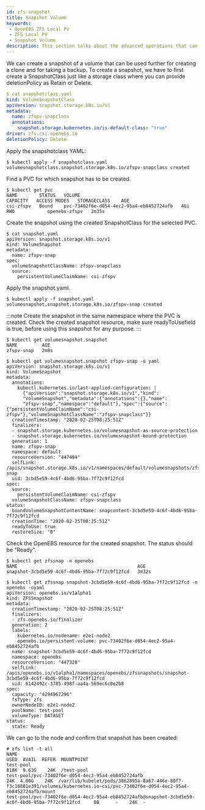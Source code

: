```yaml
---
id: zfs-snapshot
title: Snapshot Volume
keywords:
 - OpenEBS ZFS Local PV
 - ZFS Local PV
 - Snapshot Volume
description: This section talks about the advanced operations that can be performed in the OpenEBS Local Persistent Volumes (PV) backed by the ZFS Storage. 
---
```


We can create a snapshot of a volume that can be used further for creating a clone and for taking a backup. To create a snapshot, we have to first create a SnapshotClass just like a storage class where you can provide deletionPolicy as Retain or Delete.

```yaml
$ cat snapshotclass.yaml
kind: VolumeSnapshotClass
apiVersion: snapshot.storage.k8s.io/v1
metadata:
  name: zfspv-snapclass
  annotations:
    snapshot.storage.kubernetes.io/is-default-class: "true"
driver: zfs.csi.openebs.io
deletionPolicy: Delete
```

Apply the snapshotclass YAML:

```
$ kubectl apply -f snapshotclass.yaml
volumesnapshotclass.snapshot.storage.k8s.io/zfspv-snapclass created
```

Find a PVC for which snapshot has to be created.

```
$ kubectl get pvc
NAME        STATUS   VOLUME                                     CAPACITY   ACCESS MODES   STORAGECLASS    AGE
csi-zfspv   Bound    pvc-73402f6e-d054-4ec2-95a4-eb8452724afb   4Gi        RWO            openebs-zfspv   2m35s
```

Create the snapshot using the created SnapshotClass for the selected PVC.

```
$ cat snapshot.yaml
apiVersion: snapshot.storage.k8s.io/v1
kind: VolumeSnapshot
metadata:
  name: zfspv-snap
spec:
  volumeSnapshotClassName: zfspv-snapclass
  source:
    persistentVolumeClaimName: csi-zfspv
```

Apply the snapshot.yaml.

```
$ kubectl apply -f snapshot.yaml
volumesnapshot.snapshot.storage.k8s.io/zfspv-snap created
```

:::note
Create the snapshot in the same namespace where the PVC is created. Check the created snapshot resource, make sure readyToUsefield is true, before using this snapshot for any purpose.
:::

```
$ kubectl get volumesnapshot.snapshot
NAME         AGE
zfspv-snap   2m8s
```
```
$ kubectl get volumesnapshot.snapshot zfspv-snap -o yaml
apiVersion: snapshot.storage.k8s.io/v1
kind: VolumeSnapshot
metadata:
  annotations:
    kubectl.kubernetes.io/last-applied-configuration: |
      {"apiVersion":"snapshot.storage.k8s.io/v1","kind":
      "VolumeSnapshot","metadata":{"annotations":{},"name":
      "zfspv-snap","namespace":"default"},"spec":{"source":{"persistentVolumeClaimName":"csi-zfspv"},"volumeSnapshotClassName":"zfspv-snapclass"}}
  creationTimestamp: "2020-02-25T08:25:51Z"
  finalizers:
  - snapshot.storage.kubernetes.io/volumesnapshot-as-source-protection
  - snapshot.storage.kubernetes.io/volumesnapshot-bound-protection
  generation: 1
  name: zfspv-snap
  namespace: default
  resourceVersion: "447494"
  selfLink: /apis/snapshot.storage.k8s.io/v1/namespaces/default/volumesnapshots/zfspv-snap
  uid: 3cbd5e59-4c6f-4bd6-95ba-7f72c9f12fcd
spec:
  source:
    persistentVolumeClaimName: csi-zfspv
  volumeSnapshotClassName: zfspv-snapclass
status:
  boundVolumeSnapshotContentName: snapcontent-3cbd5e59-4c6f-4bd6-95ba-7f72c9f12fcd
  creationTime: "2020-02-25T08:25:51Z"
  readyToUse: true
  restoreSize: "0"
```

Check the OpenEBS resource for the created snapshot. The status should be "Ready".

```
$ kubectl get zfssnap -n openebs
NAME                                            AGE
snapshot-3cbd5e59-4c6f-4bd6-95ba-7f72c9f12fcd   3m32s
```
```
$ kubectl get zfssnap snapshot-3cbd5e59-4c6f-4bd6-95ba-7f72c9f12fcd -n openebs -oyaml
apiVersion: openebs.io/v1alpha1
kind: ZFSSnapshot
metadata:
  creationTimestamp: "2020-02-25T08:25:51Z"
  finalizers:
  - zfs.openebs.io/finalizer
  generation: 2
  labels:
    kubernetes.io/nodename: e2e1-node2
    openebs.io/persistent-volume: pvc-73402f6e-d054-4ec2-95a4-eb8452724afb
  name: snapshot-3cbd5e59-4c6f-4bd6-95ba-7f72c9f12fcd
  namespace: openebs
  resourceVersion: "447328"
  selfLink: /apis/openebs.io/v1alpha1/namespaces/openebs/zfssnapshots/snapshot-3cbd5e59-4c6f-4bd6-95ba-7f72c9f12fcd
  uid: 6142492c-3785-498f-aa4a-569ec6c0e2b8
spec:
  capacity: "4294967296"
  fsType: zfs
  ownerNodeID: e2e1-node2
  poolName: test-pool
  volumeType: DATASET
status:
  state: Ready
```

We can go to the node and confirm that snapshot has been created:

```
# zfs list -t all
NAME                                                                                               USED  AVAIL  REFER  MOUNTPOINT
test-pool                                                                                          818K  9.63G    24K  /test-pool
test-pool/pvc-73402f6e-d054-4ec2-95a4-eb8452724afb                                                  24K  4.00G    24K  /var/lib/kubelet/pods/3862895a-8a67-446e-80f7-f3c18881e391/volumes/kubernetes.io~csi/pvc-73402f6e-d054-4ec2-95a4-eb8452724afb/mount
test-pool/pvc-73402f6e-d054-4ec2-95a4-eb8452724afb@snapshot-3cbd5e59-4c6f-4bd6-95ba-7f72c9f12fcd     0B      -    24K  -
```